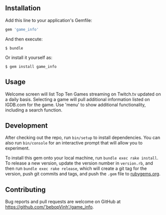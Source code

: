 ## Installation

Add this line to your application's Gemfile:

```ruby
gem 'game_info'
```

And then execute:

    $ bundle

Or install it yourself as:

    $ gem install game_info

## Usage

Welcome screen will list Top Ten Games streaming on Twitch.tv updated on a daily basis.
Selecting a game will pull additional information listed on IGDB.com for the game.
Use 'menu' to show additional functionality, including a search function.

## Development

After checking out the repo, run `bin/setup` to install dependencies. You can also run `bin/console` for an interactive prompt that will allow you to experiment.

To install this gem onto your local machine, run `bundle exec rake install`. To release a new version, update the version number in `version.rb`, and then run `bundle exec rake release`, which will create a git tag for the version, push git commits and tags, and push the `.gem` file to [rubygems.org](https://rubygems.org).

## Contributing

Bug reports and pull requests are welcome on GitHub at https://github.com/'bebopVinh'/game_info.
